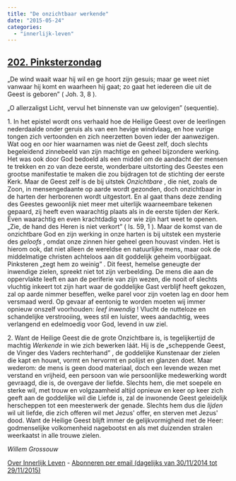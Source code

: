 ```yaml
---
title: "De onzichtbaar werkende"
date: "2015-05-24"
categories: 
  - "innerlijk-leven"
---
```


## [202\. Pinksterzondag](http://ift.tt/1ISawll)

„De wind waait waar hij wil en ge hoort zijn gesuis; maar ge weet niet vanwaar hij komt en waarheen hij gaat; zo gaat het iedereen die uit de Geest is geboren” ( Joh. 3, 8 ).

„O allerzaligst Licht, vervul het binnenste van uw gelovigen” (sequentie).

1\. In het epistel wordt ons verhaald hoe de Heilige Geest over de leerlingen nederdaalde onder geruis als van een hevige windvlaag, en hoe vurige tongen zich vertoonden en zich neerzetten boven ieder der aanwezigen. Wat oog en oor hier waarnamen was niet de Geest zelf, doch slechts begeleidend zinnebeeld van zijn machtige en geheel bijzondere werking. Het was ook door God bedoeld als een middel om de aandacht der mensen te trekken en zo van deze eerste, wonderbare uitstorting des Geestes een grootse manifestatie te maken die zou bijdragen tot de stichting der eerste Kerk. Maar de Geest zelf is de bij uitstek _Onzichtbare_ , die niet, zoals de Zoon, in mensengedaante op aarde wordt gezonden, doch onzichtbaar in de harten der herborenen wordt uitgestort. En al gaat thans deze zending des Geestes gewoonlijk niet meer met uiterlijk waarneembare tekenen gepaard, zij heeft even waarachtig plaats als in de eerste tijden der Kerk. Even waarachtig en even krachtdadig voor wie zijn hart weet te openen. „Zie, de hand des Heren is niet verkort” ( Is. 59, 1 ). Maar de komst van de onzichtbare God en zijn werking in onze harten is bij uitstek een mysterie des _geloofs_ , omdat onze zinnen hier geheel geen houvast vinden. Het is hierom ook, dat niet alleen de wereldse en natuurlijke mens, maar ook de middelmatige christen achteloos aan dit goddelijk geheim voorbijgaat. Pinksteren „zegt hem zo weinig” . Dit feest, hemelse geneugte der inwendige zielen, spreekt niet tot zijn verbeelding. De mens die aan de oppervlakte leeft en aan de periferie van zijn wezen, die nooit of slechts vluchtig inkeert tot zijn hart waar de goddelijke Gast verblijf heeft gekozen, zal op aarde nimmer beseffen, welke parel voor zijn voeten lag en door hem versmaad werd. Op gevaar af eentonig te worden moeten wij immer opnieuw onszelf voorhouden: _leef inwendig_ ! Vlucht de nutteloze en schandelijke verstrooiing, wees stil en luister, wees aandachtig, wees verlangend en edelmoedig voor God, levend in uw ziel.

2\. Want de Heilige Geest die de grote Onzichtbare is, is tegelijkertijd de machtig _Werkende_ in wie zich bewerken láát. Hij is de „scheppende Geest, de Vinger des Vaders rechterhand” , de goddelijke Kunstenaar der zielen die kapt en houwt, vormt en hervormt en polijst en glanzen doet. Maar wederom: de mens is geen dood materiaal, doch een levende wezen met verstand en vrijheid, een persoon van wie persoonlijke medewerking wordt gevraagd, die is, de overgave der liefde. Slechts hem, die met soepele en sterke wil, met trouw en volgzaamheid altijd opnieuw en keer op keer zich geeft aan de goddelijke wil die Liefde is, zal de inwonende Geest geleidelijk herscheppen tot een meesterwerk der genade. Slechts hem dus die _lijden_ wil uit liefde, die zich offeren wil met Jezus' offer, en sterven met Jezus' dood. Want de Heilige Geest blijft immer de gelijkvormigheid met de Heer: godmenselijke volkomenheid nagebootst en als met duizenden stralen weerkaatst in alle trouwe zielen.

_Willem Grossouw_

[Over Innerlijk Leven](http://ift.tt/1y6X5mY) - [Abonneren per email (dagelijks van 30/11/2014 tot 29/11/2015)](http://eepurl.com/9P3DT)

